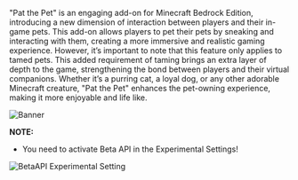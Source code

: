 "Pat the Pet" is an engaging add-on for Minecraft Bedrock Edition, introducing a new dimension of interaction between players and their in-game pets. This add-on allows players to pet their pets by sneaking and interacting with them, creating a more immersive and realistic gaming experience. However, it’s important to note that this feature only applies to tamed pets. This added requirement of taming brings an extra layer of depth to the game, strengthening the bond between players and their virtual companions. Whether it’s a purring cat, a loyal dog, or any other adorable Minecraft creature, "Pat the Pet" enhances the pet-owning experience, making it more enjoyable and life like.

![Banner](https://api.mcpedl.com/storage/submissions/210133/images/pat-the-pet_2.png)


**NOTE:**</span>
- You need to activate Beta API in the Experimental Settings!

![BetaAPI Experimental Setting](https://api.mcpedl.com/storage/submissions/165965/images/11940-run-command-on-item-use_2.png)